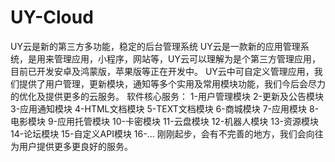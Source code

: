 # UY-Cloud
UY云是新的第三方多功能，稳定的后台管理系统
UY云是一款新的应用管理系统，是用来管理应用，小程序，网站等，UY云可以理解为是个第三方管理应用，目前已开发安卓及鸿蒙版，苹果版等正在开发中。
  UY云中可自定义管理应用，我们提供了用户管理，更新模块，通知等多个实用及常用模块功能，我们今后会尽力的优化及提供更多的云服务。
  软件核心服务：
1-用户管理模块
2-更新及公告模块
3-应用通知模块
4-HTML文档模块
5-TEXT文档模块
6-商城模块
7-应用模块
8-电影模块
9-应用托管模块
10-卡密模块
11-云盘模块
12-机器人模块
13-资源模块
14-论坛模块
15-自定义API模块
16-...
 刚刚起步，会有不完善的地方，我们会向往为用户提供更多更良好的服务。
